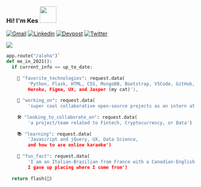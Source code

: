 ### Hi! I'm Kes <img src="https://media.giphy.com/media/ZCGlF41uo0GY7oPymE/giphy.gif" width="44px">
[![Gmail](https://img.shields.io/badge/Gmail-orange?style=plastic-&logo=Gmail&logoColor=white&link=mailto:kescardoso@gmail.com)](mailto:kescardoso@gmail.com)
[![Linkedin](https://img.shields.io/badge/Linkedin-yellow?style=plastic-&logo=Linkedin&logoColor=white&link=https://www.linkedin.com/in/kescardoso/)](https://www.linkedin.com/in/kescardoso/)
[![Devpost](https://img.shields.io/badge/Devpost-yellowgreen?style=plastic-&logo=Devpost&logoColor=white&link=https://devpost.com/kescardoso/)](https://devpost.com/kescardoso/)
[![Twitter](https://img.shields.io/badge/Twitter-green?style=plastic-&logo=Twitter&logoColor=white&link=https://twitter.com/kescardoso/)](https://twitter.com/kescardoso/)

![](https://media.giphy.com/media/2RiU1RUjyh4C4/giphy.gif)

```python
app.route("/aloha")`
def me_in_2021():
  if current_info == up_to_date:
  
    🤖 "favorite_technologies": request.data(
        'Python, Flask, HTML, CSS, MongoDB, Bootstrap, VSCode, GitHub, 
        Heroku, Figma, UX, and Jasper (my cat)'),
        
    💪 "working_on": request.data(
        'super cool collaborative open-source projects as an intern at MLH'),
        
    🛠 "looking_to_collaborate_on": request.data(
        'a project/team related to Fintech, Cryptocurrency, or Data')
        
    📚 "learning": request.data(
        'Javascript and jQuery, UX, Data Science, 
        and how to ace online karaoke')
        
    🦩 "fun_fact": request.data(
        'I am an Italian-Brazilian from France with a Canadian-English accent. 
        I gave up placing where I come from')
        
  return flash(🍉)
```
